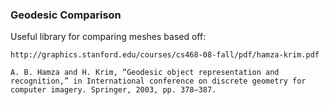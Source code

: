 ### Geodesic Comparison
Useful library for comparing meshes based off:

```
http://graphics.stanford.edu/courses/cs468-08-fall/pdf/hamza-krim.pdf

A. B. Hamza and H. Krim, “Geodesic object representation and
recognition,” in International conference on discrete geometry for
computer imagery. Springer, 2003, pp. 378–387.
```
